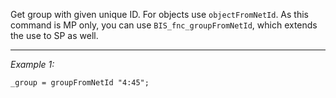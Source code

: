 Get group with given unique ID. For objects use `objectFromNetId`. As this command is MP only, you can use `BIS_fnc_groupFromNetId`, which extends the use to SP as well.


---
*Example 1:*
```sqf
_group = groupFromNetId "4:45";
```